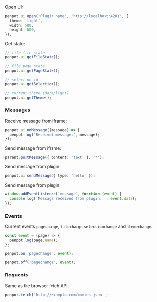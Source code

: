 Open UI:

```ts
penpot.ui.open('Plugin name', 'http://localhost:4201', {
  theme: 'light',
  width: 500,
  height: 600,
});
```

Get state:

```ts
// file file state
penpot.ui.getFileState();

// file page state
penpot.ui.getPageState();

// selection id
penpot.ui.getSelection();

// current theme (dark/light)
penpot.ui.getTheme();
```

### Messages

Receive message from iframe:

```ts
penpot.ui.onMessage((message) => {
  penpot.log('Received message:', message);
});
```

Send message from iframe:

```ts
parent.postMessage({ content: 'text' }, '*');
```

Send message from plugin

```ts
penpot.ui.sendMessage({ type: 'hello' });
```

Send message from plugin:

```ts
window.addEventListener('message', function (event) {
  console.log('Message received from plugin: ', event.data);
});
```

### Events

Current events `pagechange`, `filechange`,`selectionchange` and `themechange`.

```ts
const event = (page) => {
  penpot.log(page.name);
};

penpot.on('pagechange', event);

penpot.off('pagechange', event);
```

### Requests

Same as the browser fetch API.

```ts
penpot.fetch('http://example.com/movies.json');
```
